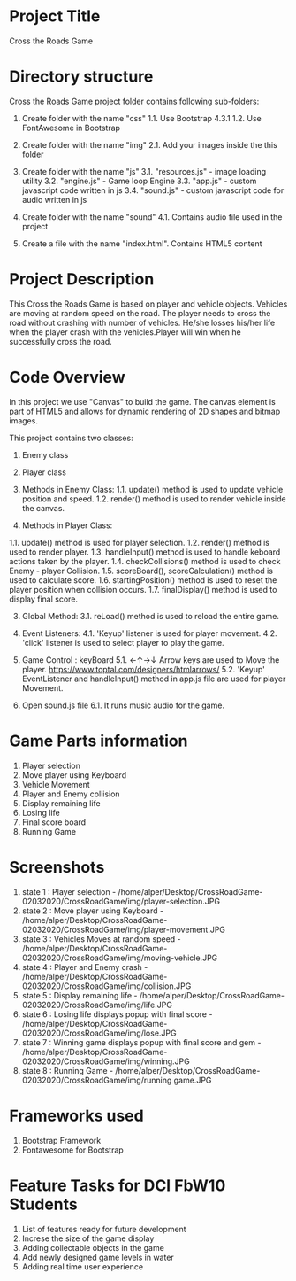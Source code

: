 
# Project Title
Cross the Roads Game

# Directory structure

Cross the Roads Game project folder contains following sub-folders:

<!-- CSS -->
1. Create folder with the name "css"
1.1. Use Bootstrap 4.3.1
1.2. Use FontAwesome in Bootstrap

<!-- IMG -->
2. Create folder with the name "img"
2.1. Add your images inside the this folder

<!-- JS -->
3. Create folder with the name "js"
  3.1. "resources.js" - image loading utility
  3.2. "engine.js" - Game loop Engine
  3.3. "app.js" - custom javascript code written in js
  3.4. "sound.js" - custom javascript code for audio written in js

<!-- AUDIO -->
4. Create folder with the name "sound"
  4.1. Contains audio file used in the project

<!-- HTML -->
5. Create a file with the name "index.html". Contains HTML5 content
 

# Project Description
  
This Cross the Roads Game is based on player and vehicle objects. Vehicles are moving at random speed on the road. 
The player needs to cross the road without crashing with number of vehicles. He/she losses his/her life when the player 
crash with the vehicles.Player will win when he successfully cross the road.


# Code Overview

<!-- Part 1 : Create a canvas: -->

In this project we use "Canvas" to build the game.
The canvas element is part of HTML5 and allows for dynamic rendering of 2D shapes and bitmap images.

<!-- Part 2 : app.js -->

This project contains two classes:
  1. Enemy class
  2. Player class

1. Methods in Enemy Class:
  1.1. update() method is used to update vehicle position and speed.
  1.2. render() method is used to render vehicle inside the canvas.

2. Methods in Player Class:

  1.1. update() method is used for player selection.
  1.2. render() method is used to render player.
  1.3. handleInput() method is used to handle keboard actions taken by the player.
  1.4. checkCollisions() method is used to check Enemy - player Collision.
  1.5. scoreBoard(), scoreCalculation() method is used to calculate score.
  1.6. startingPosition() method is used to reset the player position when collision occurs.
  1.7. finalDisplay() method is used to display final score.


3. Global Method:
3.1. reLoad() method is used to reload the entire game.

4. Event Listeners:
  4.1. 'Keyup' listener is used for player movement.
  4.2. 'click' listener is used to select player to play the game.

5. Game Control : keyBoard
  5.1. &larr;&uarr;&rarr;&darr; Arrow keys are used to Move the player. https://www.toptal.com/designers/htmlarrows/
  5.2. 'Keyup' EventListener and handleInput() method in app.js file are used for player Movement.

6. Open sound.js file
6.1. It runs music audio for the game.

# Game Parts information

  1. Player selection
  2. Move player using Keyboard
  3. Vehicle Movement
  4. Player and Enemy collision
  5. Display remaining life
  6. Losing life
  7. Final score board
  8. Running Game 

# Screenshots
 
1. state 1 : Player selection - /home/alper/Desktop/CrossRoadGame-02032020/CrossRoadGame/img/player-selection.JPG   
2. state 2 : Move player using Keyboard - /home/alper/Desktop/CrossRoadGame-02032020/CrossRoadGame/img/player-movement.JPG
3. state 3 : Vehicles Moves at random speed - /home/alper/Desktop/CrossRoadGame-02032020/CrossRoadGame/img/moving-vehicle.JPG
4. state 4 : Player and Enemy crash - /home/alper/Desktop/CrossRoadGame-02032020/CrossRoadGame/img/collision.JPG
5. state 5 : Display remaining life - /home/alper/Desktop/CrossRoadGame-02032020/CrossRoadGame/img/life.JPG
6. state 6 : Losing life displays popup with final score - /home/alper/Desktop/CrossRoadGame-02032020/CrossRoadGame/img/lose.JPG
7. state 7 : Winning game displays popup with final score and gem - /home/alper/Desktop/CrossRoadGame-02032020/CrossRoadGame/img/winning.JPG
8. state 8 : Running Game - /home/alper/Desktop/CrossRoadGame-02032020/CrossRoadGame/img/running game.JPG

# Frameworks used

1. Bootstrap Framework
2. Fontawesome for Bootstrap

# Feature Tasks for DCI FbW10 Students

  1. List of features ready for future development
  2. Increse the size of the game display
  3. Adding collectable objects in the game
  4. Add newly designed game levels in water
  5. Adding real time user experience





